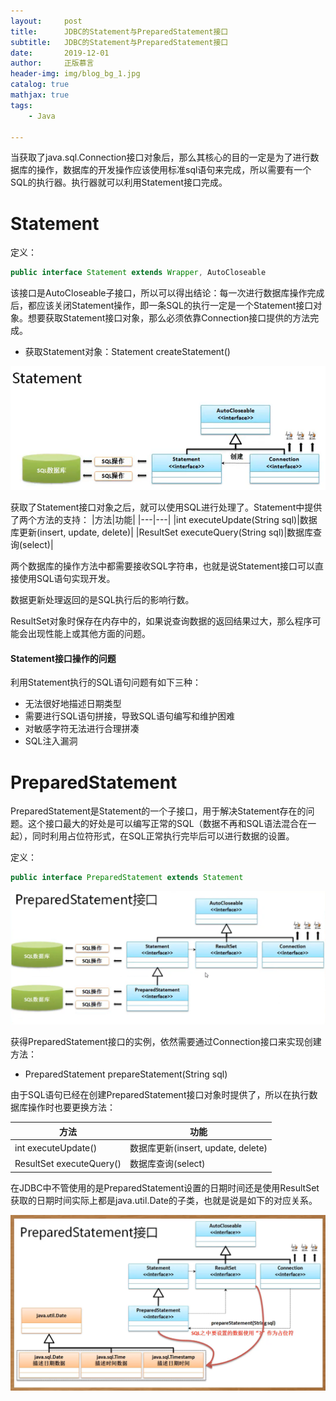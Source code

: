 ```yaml
---
layout:     post
title:      JDBC的Statement与PreparedStatement接口
subtitle:   JDBC的Statement与PreparedStatement接口
date:       2019-12-01
author:     正版慕言
header-img: img/blog_bg_1.jpg
catalog: true
mathjax: true
tags:
    - Java

---
```


当获取了java.sql.Connection接口对象后，那么其核心的目的一定是为了进行数据库的操作，数据库的开发操作应该使用标准sql语句来完成，所以需要有一个SQL的执行器。执行器就可以利用Statement接口完成。

# Statement

定义：
```java
public interface Statement extends Wrapper, AutoCloseable
```

该接口是AutoCloseable子接口，所以可以得出结论：每一次进行数据库操作完成后，都应该关闭Statement操作，即一条SQL的执行一定是一个Statement接口对象。想要获取Statement接口对象，那么必须依靠Connection接口提供的方法完成。

- 获取Statement对象：Statement createStatement()

![Statemet接口](/img/Java基础/Statemet接口.png)

获取了Statement接口对象之后，就可以使用SQL进行处理了。Statement中提供了两个方法的支持：
|方法|功能|
|---|---|
|int executeUpdate(String sql)|数据库更新(insert, update, delete)|
|ResultSet executeQuery(String sql)|数据库查询(select)|

两个数据库的操作方法中都需要接收SQL字符串，也就是说Statement接口可以直接使用SQL语句实现开发。

数据更新处理返回的是SQL执行后的影响行数。

ResultSet对象时保存在内存中的，如果说查询数据的返回结果过大，那么程序可能会出现性能上或其他方面的问题。

#### Statement接口操作的问题

利用Statement执行的SQL语句问题有如下三种：
- 无法很好地描述日期类型
- 需要进行SQL语句拼接，导致SQL语句编写和维护困难
- 对敏感字符无法进行合理拼凑
- SQL注入漏洞

# PreparedStatement

PreparedStatement是Statement的一个子接口，用于解决Statement存在的问题。这个接口最大的好处是可以编写正常的SQL（数据不再和SQL语法混合在一起），同时利用占位符形式，在SQL正常执行完毕后可以进行数据的设置。

定义：
```java
public interface PreparedStatement extends Statement
```

![PreparedStatemet接口](/img/Java基础/PreparedStatemet接口.png)

获得PreparedStatement接口的实例，依然需要通过Connection接口来实现创建方法：
- PreparedStatement prepareStatement(String sql)

由于SQL语句已经在创建PreparedStatement接口对象时提供了，所以在执行数据库操作时也要更换方法：

|方法|功能|
|---|---|
|int executeUpdate()|数据库更新(insert, update, delete)|
|ResultSet executeQuery()|数据库查询(select)|

在JDBC中不管使用的是PreparedStatement设置的日期时间还是使用ResultSet获取的日期时间实际上都是java.util.Date的子类，也就是说是如下的对应关系。

![PreparedStatemet与Date](/img/Java基础/PreparedStatemet与Date.png)